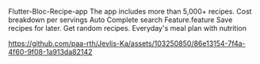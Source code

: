 Flutter-Bloc-Recipe-app
The app includes more than 5,000+ recipes.
Cost breakdown per servings
Auto Complete search Feature.feature
Save recipes for later.
Get random recipes.
Everyday's meal plan with nutrition

https://github.com/paa-rth/Jevlis-Ka/assets/103250850/86e13154-7f4a-4f60-9f08-1a913da82142


